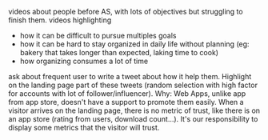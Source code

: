 videos about people before AS, with lots of objectives but struggling to finish them.
videos highlighting

- how it can be difficult to pursue multiples goals
- how it can be hard to stay organized in daily life without planning (eg: bakery that takes longer than expected, laking time to cook)
- how organizing consumes a lot of time

ask about frequent user to write a tweet about how it help them. Highlight on the landing page part of these tweets (random selection with high factor for accounts with lot of follower/influencer).
Why: Web Apps, unlike app from app store, doesn't have a support to promote them easily. When a visitor arrives on the landing page, there is no metric of trust, like there is on an app store (rating from users, download count...). It's our responsibility to display some metrics that the visitor will trust.
